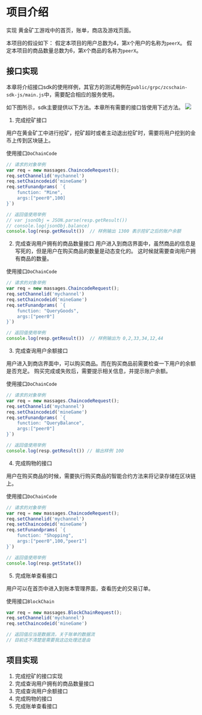 # 项目介绍

实现 黄金矿工游戏中的首页，账单，商店及游戏页面。

本项目的假设如下：
假定本项目的用户总数为4，第`X`个用户的名称为`peerX`。
假定本项目的商品数量总数为6，第`X`个商品的名称为`peerX`。


## 接口实现

本章将介绍接口sdk的使用样例，其官方的测试用例在`public/grpc/zcschain-sdk-js/main.js`中，需要配合相应的服务使用。

如下图所示，sdk主要提供以下方法。本章所有需要的接口皆使用下述方法。
![](https://zhangruiyuan.oss-cn-hangzhou.aliyuncs.com/picGo/images/20210323155828.png)

1. 完成挖矿接口

用户在黄金矿工中进行挖矿，挖矿超时或者主动退出挖矿时，需要将用户挖到的金币上传到区块链上。

使用接口`DoChainCode`

```js
// 请求的对象举例
var req = new massages.ChaincodeRequest();
req.setChannelid('mychannel')
req.setChaincodeid('mineGame')
req.setFunandprams( `{
    function: "Mine",
    args:["peer0",100]
}`)

// 返回值使用举例
// var jsonObj = JSON.parse(resp.getResult())
// console.log(jsonObj.balance)   
console.log(resp.getResult())  // 样例输出 1300 表示挖矿之后的账户余额
```

2. 完成查询用户拥有的商品数量接口
用户进入到商店界面中，虽然商品的信息是写死的，但是用户在购买商品的数量是动态变化的。 这时候就需要查询用户拥有商品的数量。

使用接口`DoChainCode`

```js
// 请求的对象举例
var req = new massages.ChaincodeRequest();
req.setChannelid('mychannel')
req.setChaincodeid('mineGame')
req.setFunandprams( `{
    function: "QueryGoods",
    args:["peer0"]
}`)

// 返回值使用举例
console.log(resp.getResult())  // 样例输出为 0,2,33,34,12,44
```



3. 完成查询用户余额接口


用户进入到商店界面中，可以购买商品。而在购买商品前需要检查一下用户的余额是否充足。 购买完成或失败后，需要提示相关信息，并提示账户余额。

使用接口`DoChainCode`

```js
// 请求的对象举例
var req = new massages.ChaincodeRequest();
req.setChannelid('mychannel')
req.setChaincodeid('mineGame')
req.setFunandprams( `{
    function: "QueryBalance",
    args:["peer0"]
}`)

// 返回值使用举例
console.log(resp.getResult()) // 输出样例 100
```



4. 完成购物的接口

用户在购买商品的时候，需要执行购买商品的智能合约方法来将记录存储在区块链上。

使用接口`DoChainCode`

```js
// 请求的对象举例
var req = new massages.ChaincodeRequest();
req.setChannelid('mychannel')
req.setChaincodeid('mineGame')
req.setFunandprams( `{
    function: "Shopping",
    args:["peer0",100,"peer1"]
}`)

// 返回值使用举例
console.log(resp.getState())
```

5. 完成账单查看接口

用户可以在首页中进入到账本管理界面，查看历史的交易订单。

使用接口`BlockChain`

```js
var req = new massages.BlockChainRequest();
req.setChannelid('mychannel')
req.setChaincodeid('mineGame')

// 返回值应当是数据流，关于账单的数据流
// 目前还不清楚是需要我这边处理还是由

```

## 项目实现

1. 完成挖矿的接口实现
2. 完成查询用户拥有的商品数量接口
3. 完成查询用户余额接口
4. 完成购物的接口
5. 完成账单查看接口


